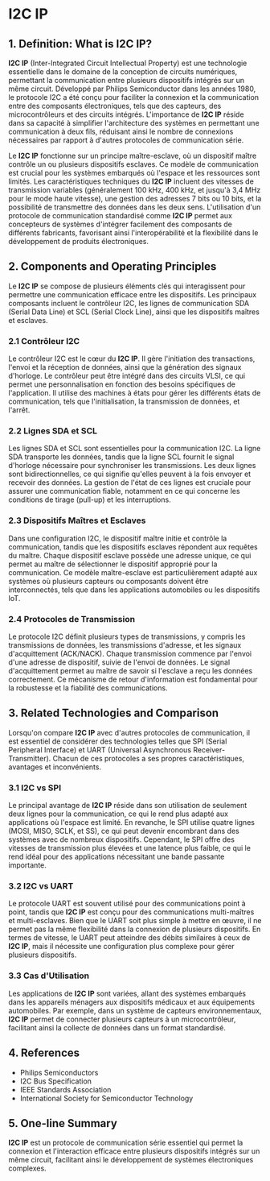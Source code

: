 # I2C IP

## 1. Definition: What is **I2C IP**?
**I2C IP** (Inter-Integrated Circuit Intellectual Property) est une technologie essentielle dans le domaine de la conception de circuits numériques, permettant la communication entre plusieurs dispositifs intégrés sur un même circuit. Développé par Philips Semiconductor dans les années 1980, le protocole I2C a été conçu pour faciliter la connexion et la communication entre des composants électroniques, tels que des capteurs, des microcontrôleurs et des circuits intégrés. L'importance de **I2C IP** réside dans sa capacité à simplifier l'architecture des systèmes en permettant une communication à deux fils, réduisant ainsi le nombre de connexions nécessaires par rapport à d'autres protocoles de communication série.

Le **I2C IP** fonctionne sur un principe maître-esclave, où un dispositif maître contrôle un ou plusieurs dispositifs esclaves. Ce modèle de communication est crucial pour les systèmes embarqués où l'espace et les ressources sont limités. Les caractéristiques techniques du **I2C IP** incluent des vitesses de transmission variables (généralement 100 kHz, 400 kHz, et jusqu'à 3,4 MHz pour le mode haute vitesse), une gestion des adresses 7 bits ou 10 bits, et la possibilité de transmettre des données dans les deux sens. L'utilisation d'un protocole de communication standardisé comme **I2C IP** permet aux concepteurs de systèmes d'intégrer facilement des composants de différents fabricants, favorisant ainsi l'interopérabilité et la flexibilité dans le développement de produits électroniques.

## 2. Components and Operating Principles
Le **I2C IP** se compose de plusieurs éléments clés qui interagissent pour permettre une communication efficace entre les dispositifs. Les principaux composants incluent le contrôleur I2C, les lignes de communication SDA (Serial Data Line) et SCL (Serial Clock Line), ainsi que les dispositifs maîtres et esclaves.

### 2.1 Contrôleur I2C
Le contrôleur I2C est le cœur du **I2C IP**. Il gère l'initiation des transactions, l'envoi et la réception de données, ainsi que la génération des signaux d'horloge. Le contrôleur peut être intégré dans des circuits VLSI, ce qui permet une personnalisation en fonction des besoins spécifiques de l'application. Il utilise des machines à états pour gérer les différents états de communication, tels que l'initialisation, la transmission de données, et l'arrêt.

### 2.2 Lignes SDA et SCL
Les lignes SDA et SCL sont essentielles pour la communication I2C. La ligne SDA transporte les données, tandis que la ligne SCL fournit le signal d'horloge nécessaire pour synchroniser les transmissions. Les deux lignes sont bidirectionnelles, ce qui signifie qu'elles peuvent à la fois envoyer et recevoir des données. La gestion de l'état de ces lignes est cruciale pour assurer une communication fiable, notamment en ce qui concerne les conditions de tirage (pull-up) et les interruptions.

### 2.3 Dispositifs Maîtres et Esclaves
Dans une configuration I2C, le dispositif maître initie et contrôle la communication, tandis que les dispositifs esclaves répondent aux requêtes du maître. Chaque dispositif esclave possède une adresse unique, ce qui permet au maître de sélectionner le dispositif approprié pour la communication. Ce modèle maître-esclave est particulièrement adapté aux systèmes où plusieurs capteurs ou composants doivent être interconnectés, tels que dans les applications automobiles ou les dispositifs IoT.

### 2.4 Protocoles de Transmission
Le protocole I2C définit plusieurs types de transmissions, y compris les transmissions de données, les transmissions d'adresse, et les signaux d'acquittement (ACK/NACK). Chaque transmission commence par l'envoi d'une adresse de dispositif, suivie de l'envoi de données. Le signal d'acquittement permet au maître de savoir si l'esclave a reçu les données correctement. Ce mécanisme de retour d'information est fondamental pour la robustesse et la fiabilité des communications.

## 3. Related Technologies and Comparison
Lorsqu'on compare **I2C IP** avec d'autres protocoles de communication, il est essentiel de considérer des technologies telles que SPI (Serial Peripheral Interface) et UART (Universal Asynchronous Receiver-Transmitter). Chacun de ces protocoles a ses propres caractéristiques, avantages et inconvénients.

### 3.1 I2C vs SPI
Le principal avantage de **I2C IP** réside dans son utilisation de seulement deux lignes pour la communication, ce qui le rend plus adapté aux applications où l'espace est limité. En revanche, le SPI utilise quatre lignes (MOSI, MISO, SCLK, et SS), ce qui peut devenir encombrant dans des systèmes avec de nombreux dispositifs. Cependant, le SPI offre des vitesses de transmission plus élevées et une latence plus faible, ce qui le rend idéal pour des applications nécessitant une bande passante importante.

### 3.2 I2C vs UART
Le protocole UART est souvent utilisé pour des communications point à point, tandis que **I2C IP** est conçu pour des communications multi-maîtres et multi-esclaves. Bien que le UART soit plus simple à mettre en œuvre, il ne permet pas la même flexibilité dans la connexion de plusieurs dispositifs. En termes de vitesse, le UART peut atteindre des débits similaires à ceux de **I2C IP**, mais il nécessite une configuration plus complexe pour gérer plusieurs dispositifs.

### 3.3 Cas d'Utilisation
Les applications de **I2C IP** sont variées, allant des systèmes embarqués dans les appareils ménagers aux dispositifs médicaux et aux équipements automobiles. Par exemple, dans un système de capteurs environnementaux, **I2C IP** permet de connecter plusieurs capteurs à un microcontrôleur, facilitant ainsi la collecte de données dans un format standardisé.

## 4. References
- Philips Semiconductors
- I2C Bus Specification
- IEEE Standards Association
- International Society for Semiconductor Technology

## 5. One-line Summary
**I2C IP** est un protocole de communication série essentiel qui permet la connexion et l'interaction efficace entre plusieurs dispositifs intégrés sur un même circuit, facilitant ainsi le développement de systèmes électroniques complexes.